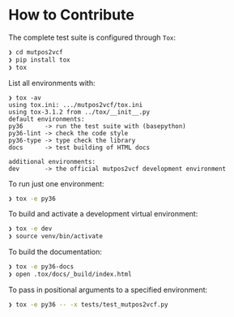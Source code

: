 # How to Contribute

The complete test suite is configured through `Tox`:

```bash
❯ cd mutpos2vcf
❯ pip install tox
❯ tox
```

List all environments with:

```
❯ tox -av
using tox.ini: .../mutpos2vcf/tox.ini
using tox-3.1.2 from ../tox/__init__.py
default environments:
py36      -> run the test suite with (basepython)
py36-lint -> check the code style
py36-type -> type check the library
docs      -> test building of HTML docs

additional environments:
dev       -> the official mutpos2vcf development environment
```

To run just one environment:

```bash
❯ tox -e py36
```

To build and activate a development virtual environment:

```bash
❯ tox -e dev
❯ source venv/bin/activate
```

To build the documentation:

```bash
❯ tox -e py36-docs
❯ open .tox/docs/_build/index.html
```

To pass in positional arguments to a specified environment:

```bash
❯ tox -e py36 -- -x tests/test_mutpos2vcf.py
```
